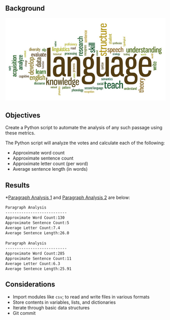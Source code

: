 ## Background

![](https://github.com/jwang711/python-projects/blob/master/Python-Text-Analysis/image/language.jpg)

## Objectives
Create a Python script to automate the analysis of any such passage using these metrics.

The Python script will analyze the votes and calculate each of the following:
  * Approximate word count
  * Approximate sentence count
  * Approximate letter count (per word)
  * Average sentence length (in words)

## Results
*[Paragraph Analysis 1](https://github.com/jwang711/python-projects/blob/master/Python-Text-Analysis/paragraph_1_analysis.txt) 
 and [Paragraph Analysis 2](https://github.com/jwang711/python-projects/blob/master/Python-Text-Analysis/paragraph_2_analysis.txt) are below: 
```text
Paragraph Analysis
---------------------------
Approximate Word Count:130
Approximate Sentence Count:5
Average Letter Count:7.4
Average Sentence Length:26.0

Paragraph Analysis
---------------------------
Approximate Word Count:285
Approximate Sentence Count:11
Average Letter Count:6.3
Average Sentence Length:25.91
```
## Considerations

  * Import modules like `csv`; to read and write files in various formats
  * Store contents in variables, lists, and dictionaries
  * Iterate through basic data structures
  * Git commit
